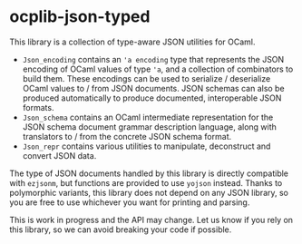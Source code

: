 # ocplib-json-typed

This library is a collection of type-aware JSON utilities for OCaml.

  - `Json_encoding` contains an `'a encoding` type that represents
    the JSON encoding of OCaml values of type `'a`, and a collection
    of combinators to build them. These encodings can be used to
    serialize / deserialize OCaml values to / from JSON
    documents. JSON schemas can also be produced automatically to
    produce documented, interoperable JSON formats.
  - `Json_schema` contains an OCaml intermediate representation for
    the JSON schema document grammar description language, along with
    translators to / from the concrete JSON schema format.
  - `Json_repr` contains various utilities to manipulate, deconstruct
    and convert JSON data.

The type of JSON documents handled by this library is directly
compatible with `ezjsonm`, but functions are provided to use `yojson`
instead. Thanks to polymorphic variants, this library does not depend
on any JSON library, so you are free to use whichever you want for
printing and parsing.

This is work in progress and the API may change. Let us know if you
rely on this library, so we can avoid breaking your code if possible.
